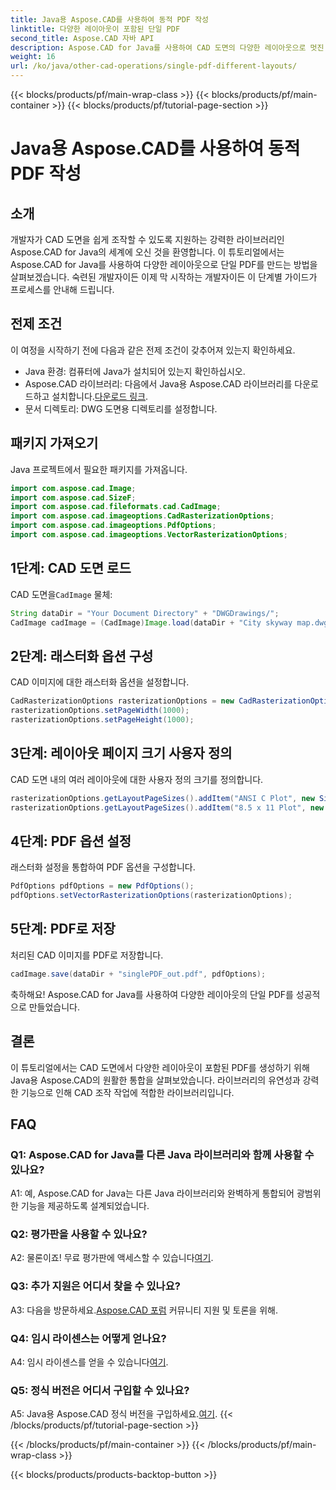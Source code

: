 ```yaml
---
title: Java용 Aspose.CAD를 사용하여 동적 PDF 작성
linktitle: 다양한 레이아웃이 포함된 단일 PDF
second_title: Aspose.CAD 자바 API
description: Aspose.CAD for Java를 사용하여 CAD 도면의 다양한 레이아웃으로 멋진 PDF를 생성하세요. Java 개발자를 위한 손쉬운 통합과 강력한 기능.
weight: 16
url: /ko/java/other-cad-operations/single-pdf-different-layouts/
---
```


{{< blocks/products/pf/main-wrap-class >}}
{{< blocks/products/pf/main-container >}}
{{< blocks/products/pf/tutorial-page-section >}}

# Java용 Aspose.CAD를 사용하여 동적 PDF 작성

## 소개

개발자가 CAD 도면을 쉽게 조작할 수 있도록 지원하는 강력한 라이브러리인 Aspose.CAD for Java의 세계에 오신 것을 환영합니다. 이 튜토리얼에서는 Aspose.CAD for Java를 사용하여 다양한 레이아웃으로 단일 PDF를 만드는 방법을 살펴보겠습니다. 숙련된 개발자이든 이제 막 시작하는 개발자이든 이 단계별 가이드가 프로세스를 안내해 드립니다.

## 전제 조건

이 여정을 시작하기 전에 다음과 같은 전제 조건이 갖추어져 있는지 확인하세요.
- Java 환경: 컴퓨터에 Java가 설치되어 있는지 확인하십시오.
-  Aspose.CAD 라이브러리: 다음에서 Java용 Aspose.CAD 라이브러리를 다운로드하고 설치합니다.[다운로드 링크](https://releases.aspose.com/cad/java/).
- 문서 디렉토리: DWG 도면용 디렉토리를 설정합니다.

## 패키지 가져오기

Java 프로젝트에서 필요한 패키지를 가져옵니다.

```java
import com.aspose.cad.Image;
import com.aspose.cad.SizeF;
import com.aspose.cad.fileformats.cad.CadImage;
import com.aspose.cad.imageoptions.CadRasterizationOptions;
import com.aspose.cad.imageoptions.PdfOptions;
import com.aspose.cad.imageoptions.VectorRasterizationOptions;
```

## 1단계: CAD 도면 로드

 CAD 도면을`CadImage` 물체:

```java
String dataDir = "Your Document Directory" + "DWGDrawings/";
CadImage cadImage = (CadImage)Image.load(dataDir + "City skyway map.dwg");
```

## 2단계: 래스터화 옵션 구성

CAD 이미지에 대한 래스터화 옵션을 설정합니다.

```java
CadRasterizationOptions rasterizationOptions = new CadRasterizationOptions();
rasterizationOptions.setPageWidth(1000);
rasterizationOptions.setPageHeight(1000);
```

## 3단계: 레이아웃 페이지 크기 사용자 정의

CAD 도면 내의 여러 레이아웃에 대한 사용자 정의 크기를 정의합니다.

```java
rasterizationOptions.getLayoutPageSizes().addItem("ANSI C Plot", new SizeF(500, 1000));
rasterizationOptions.getLayoutPageSizes().addItem("8.5 x 11 Plot", new SizeF(1000, 100));
```

## 4단계: PDF 옵션 설정

래스터화 설정을 통합하여 PDF 옵션을 구성합니다.

```java
PdfOptions pdfOptions = new PdfOptions();
pdfOptions.setVectorRasterizationOptions(rasterizationOptions);
```

## 5단계: PDF로 저장

처리된 CAD 이미지를 PDF로 저장합니다.

```java
cadImage.save(dataDir + "singlePDF_out.pdf", pdfOptions);
```

축하해요! Aspose.CAD for Java를 사용하여 다양한 레이아웃의 단일 PDF를 성공적으로 만들었습니다.

## 결론

이 튜토리얼에서는 CAD 도면에서 다양한 레이아웃이 포함된 PDF를 생성하기 위해 Java용 Aspose.CAD의 원활한 통합을 살펴보았습니다. 라이브러리의 유연성과 강력한 기능으로 인해 CAD 조작 작업에 적합한 라이브러리입니다.

## FAQ

### Q1: Aspose.CAD for Java를 다른 Java 라이브러리와 함께 사용할 수 있나요?

A1: 예, Aspose.CAD for Java는 다른 Java 라이브러리와 완벽하게 통합되어 광범위한 기능을 제공하도록 설계되었습니다.

### Q2: 평가판을 사용할 수 있나요?

 A2: 물론이죠! 무료 평가판에 액세스할 수 있습니다[여기](https://releases.aspose.com/).

### Q3: 추가 지원은 어디서 찾을 수 있나요?

 A3: 다음을 방문하세요.[Aspose.CAD 포럼](https://forum.aspose.com/c/cad/19) 커뮤니티 지원 및 토론을 위해.

### Q4: 임시 라이센스는 어떻게 얻나요?

 A4: 임시 라이센스를 얻을 수 있습니다[여기](https://purchase.aspose.com/temporary-license/).

### Q5: 정식 버전은 어디서 구입할 수 있나요?

A5: Java용 Aspose.CAD 정식 버전을 구입하세요.[여기](https://purchase.aspose.com/buy).
{{< /blocks/products/pf/tutorial-page-section >}}

{{< /blocks/products/pf/main-container >}}
{{< /blocks/products/pf/main-wrap-class >}}

{{< blocks/products/products-backtop-button >}}
